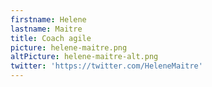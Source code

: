```yaml
---
firstname: Helene
lastname: Maitre
title: Coach agile
picture: helene-maitre.png
altPicture: helene-maitre-alt.png
twitter: 'https://twitter.com/HeleneMaitre'
---
```

